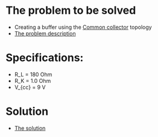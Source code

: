 # The problem to be solved
- Creating a buffer using the [Common collector](https://en.wikipedia.org/wiki/Common_collector) topology
- [The problem description](Problemstilling.pdf)

# Specifications:
- R_L = 180 Ohm
- R_K = 1.0 Ohm
- V_{cc} = 9 V

# Solution
- [The solution](DP5.pdf)
